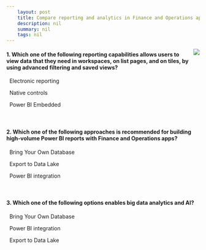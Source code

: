 ```yaml
---
    layout: post
    title: Compare reporting and analytics in Finance and Operations apps with Dynamics AX 2012  
    description: nil
    summary: nil
    tags: nil
---
```



 <a target="_blank" href="https://docs.microsoft.com/en-us/learn/modules/compare-analytics-ax-2012-finance-operations/06-check/"><i class="fas fa-external-link-alt"></i> </a>
 <img align="right" src="https://docs.microsoft.com/en-us/learn/achievements/compare-analytics-ax-2012-finance-operations.svg">
####  1. Which one of the following reporting capabilities allows users to view data that they need in workspaces, on list pages, and on tiles, by using advanced filtering and saved views?


<i class='far fa-square'></i> &nbsp;&nbsp;Electronic reporting

<i class='fas fa-check-square' style='color: Dodgerblue;'></i> &nbsp;&nbsp;Native controls

<i class='far fa-square'></i> &nbsp;&nbsp;Power BI Embedded
<br />
<br />
<br />

####  2. Which one of the following approaches is recommended for building high-volume Power BI reports with Finance and Operations apps?


<i class='far fa-square'></i> &nbsp;&nbsp;Bring Your Own Database

<i class='fas fa-check-square' style='color: Dodgerblue;'></i> &nbsp;&nbsp;Export to Data Lake

<i class='far fa-square'></i> &nbsp;&nbsp;Power BI integration
<br />
<br />
<br />

####  3. Which one of the following options enables big data analytics and AI?


<i class='far fa-square'></i> &nbsp;&nbsp;Bring Your Own Database

<i class='far fa-square'></i> &nbsp;&nbsp;Power BI integration

<i class='fas fa-check-square' style='color: Dodgerblue;'></i> &nbsp;&nbsp;Export to Data Lake
<br />
<br />
<br />

